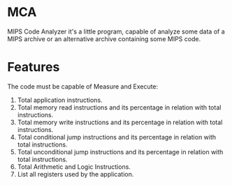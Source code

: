 # MCA

MIPS Code Analyzer it's a little program, capable of analyze some data of a MIPS archive or an alternative archive containing some MIPS code.

# Features

The code must be capable of Measure and Execute:

1. Total application instructions.
2. Total memory read instructions and its percentage in relation with total instructions.
3. Total memory write instructions and its percentage in relation with total instructions.
4. Total conditional jump instructions and its percentage in relation with total instructions.
5. Total unconditional jump instructions and its percentage in relation with total instructions.
6. Total Arithmetic and Logic Instructions.
7. List all registers used by the application.

